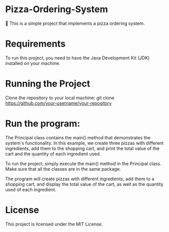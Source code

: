 # Pizza-Ordering-System
🍕 This is a simple project that implements a pizza ordering system.


# Requirements
To run this project, you need to have the Java Development Kit (JDK) installed on your machine.

# Running the Project
Clone the repository to your local machine:
git clone https://github.com/your-username/your-repository

# Run the program:
The Principal class contains the main() method that demonstrates the system's functionality. In this example, we create three pizzas with different ingredients, add them to the shopping cart, and print the total value of the cart and the quantity of each ingredient used.

To run the project, simply execute the main() method in the Principal class. Make sure that all the classes are in the same package.

The program will create pizzas with different ingredients, add them to a shopping cart, and display the total value of the cart, as well as the quantity used of each ingredient.

# License

This project is licensed under the MIT License.
